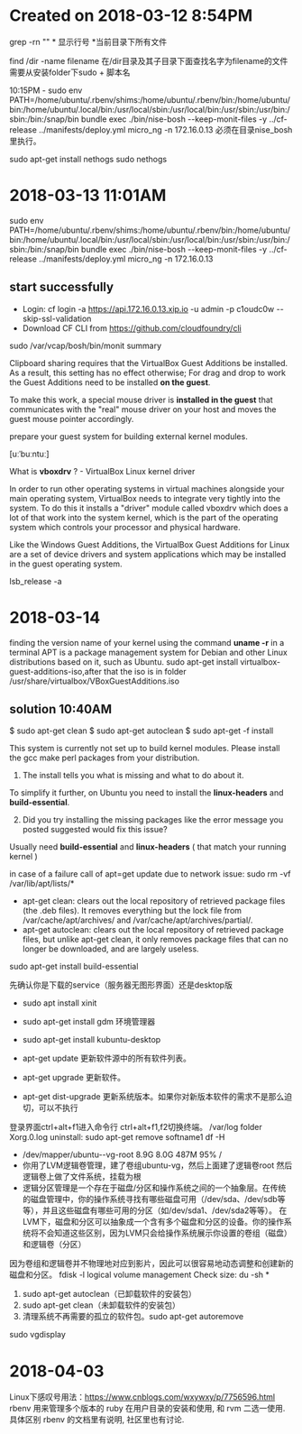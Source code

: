# Created on 2018-03-12 8:54PM

grep -rn "" * 显示行号 *当前目录下所有文件

find /dir -name filename  在/dir目录及其子目录下面查找名字为filename的文件
需要从安装folder下sudo + 脚本名

10:15PM - sudo env PATH=/home/ubuntu/.rbenv/shims:/home/ubuntu/.rbenv/bin:/home/ubuntu/bin:/home/ubuntu/.local/bin:/usr/local/sbin:/usr/local/bin:/usr/sbin:/usr/bin:/sbin:/bin:/snap/bin bundle exec ./bin/nise-bosh --keep-monit-files -y ../cf-release ../manifests/deploy.yml micro_ng -n 172.16.0.13 必须在目录nise_bosh里执行。

sudo apt-get install nethogs
sudo nethogs

# 2018-03-13 11:01AM
sudo env PATH=/home/ubuntu/.rbenv/shims:/home/ubuntu/.rbenv/bin:/home/ubuntu/bin:/home/ubuntu/.local/bin:/usr/local/sbin:/usr/local/bin:/usr/sbin:/usr/bin:/sbin:/bin:/snap/bin bundle exec ./bin/nise-bosh --keep-monit-files -y ../cf-release ../manifests/deploy.yml micro_ng -n 172.16.0.13

## start successfully

* Login: cf login -a https://api.172.16.0.13.xip.io -u admin -p c1oudc0w --skip-ssl-validation
* Download CF CLI from https://github.com/cloudfoundry/cli

sudo /var/vcap/bosh/bin/monit summary

Clipboard sharing requires that the VirtualBox Guest Additions be installed. As a result, this setting has no effect otherwise;
For drag and drop to work the Guest Additions need to be installed **on the guest**.

To make this work, a special mouse driver is **installed in the guest** that communicates with the "real" mouse driver on your host and moves the guest mouse pointer accordingly.

prepare your guest system for building external kernel modules.

[uːˈbuːntuː] 

What is **vboxdrv** ? - VirtualBox Linux kernel driver

In order to run other operating systems in virtual machines alongside your main operating system, VirtualBox needs to integrate very tightly into the system. To do this it installs a "driver" module called vboxdrv which does a lot of that work into the system kernel, which is the part of the operating system which controls your processor and physical hardware.

Like the Windows Guest Additions, the VirtualBox Guest Additions for Linux are a set of device drivers and system applications which may be installed in the guest operating system.

lsb_release -a

# 2018-03-14

finding the version name of your kernel using the command **uname -r** in a terminal
APT is a package management system for Debian and other Linux distributions based on it, such as Ubuntu.
sudo apt-get install virtualbox-guest-additions-iso,after that the iso is in folder /usr/share/virtualbox/VBoxGuestAdditions.iso

## solution 10:40AM
$ sudo apt-get clean
$ sudo apt-get autoclean
$ sudo apt-get -f install

This system is currently not set up to build kernel modules.
Please install the gcc make perl packages from your distribution.

1. The install tells you what is missing and what to do about it.

To simplify it further, on Ubuntu you need to install the **linux-headers** and **build-essential**.

2. Did you try installing the missing packages like the error message you posted suggested would fix this issue?

Usually need **build-essential** and **linux-headers** ( that match your running kernel )

in case of a failure call of apt=get update due to network issue: sudo rm -vf /var/lib/apt/lists/*

* apt-get clean: clears out the local repository of retrieved package files (the .deb files). It removes everything but the lock file from /var/cache/apt/archives/ and /var/cache/apt/archives/partial/.
* apt-get autoclean: clears out the local repository of retrieved package files, but unlike apt-get clean, it only removes package files that can no longer be downloaded, and are largely useless.

sudo apt-get install build-essential

先确认你是下载的service（服务器无图形界面）还是desktop版

* sudo apt install xinit
* sudo apt-get install gdm 环境管理器
* sudo apt-get install kubuntu-desktop

* apt-get update 更新软件源中的所有软件列表。 
* apt-get upgrade 更新软件。 
* apt-get dist-upgrade 更新系统版本。如果你对新版本软件的需求不是那么迫切，可以不执行

登录界面ctrl+alt+f1进入命令行
ctrl+alt+f1,f2切换终端。
/var/log folder
Xorg.0.log
uninstall: sudo apt-get remove softname1
df -H
* /dev/mapper/ubuntu--vg-root  8.9G  8.0G  487M  95% /
* 你用了LVM逻辑卷管理，建了卷组ubuntu-vg，然后上面建了逻辑卷root 然后逻辑卷上做了文件系统，挂载为根
* 逻辑分区管理是一个存在于磁盘/分区和操作系统之间的一个抽象层。在传统的磁盘管理中，你的操作系统寻找有哪些磁盘可用（/dev/sda、/dev/sdb等等），并且这些磁盘有哪些可用的分区（如/dev/sda1、/dev/sda2等等）。
在LVM下，磁盘和分区可以抽象成一个含有多个磁盘和分区的设备。你的操作系统将不会知道这些区别，因为LVM只会给操作系统展示你设置的卷组（磁盘）和逻辑卷（分区）

因为卷组和逻辑卷并不物理地对应到影片，因此可以很容易地动态调整和创建新的磁盘和分区。
fdisk -l
logical volume management
Check size: du -sh *
1. sudo apt-get autoclean（已卸载软件的安装包）
2. sudo apt-get clean（未卸载软件的安装包）
3. 清理系统不再需要的孤立的软件包。sudo apt-get autoremove

sudo vgdisplay

# 2018-04-03
Linux下感叹号用法：https://www.cnblogs.com/wxywxy/p/7756596.html
rbenv 用来管理多个版本的 ruby 在用户目录的安装和使用, 和 rvm 二选一使用. 具体区别 rbenv 的文档里有说明, 社区里也有讨论.
